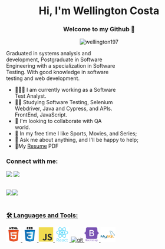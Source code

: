 <h1 align="center">Hi, I'm Wellington Costa</h1>
<h3 align="center">Welcome to my Github 👋</h3>

<p align="center"> <img src="https://komarev.com/ghpvc/?username=wellington197&label=Profile%20views&color=0e75b6&style=flat" alt="wellington197" /></p>
<img align="right" alt="GIF" src="https://github.com/abhisheknaiidu/abhisheknaiidu/raw/master/code.gif?raw=true" width="200" height="200" style="border-radius: 50%">
<p align="left">Graduated in systems analysis and development, Postgraduate in Software Engineering with a specialization in Software Testing. With good knowledge in software testing and web development.</p>

- 👨🏽‍💻 I am currently working as a Software Test Analyst.
- 👨‍💻 Studying Software Testing, Selenium Webdriver, Java and Cypress, and APIs.
FrontEnd, JavaScript.
- 👯 I'm looking to collaborate with QA world.
- 🌱 In my free time I like Sports, Movies, and Series;
- 💬 Ask me about anything, and I'll be happy to help;
- 📝My [Resume](https://1drv.ms/w/s!AkausQumNj7-gpUWPBfQMmbAemQMtw?e=uS9ymJ) PDF


<h3 align="left">Connect with me:</h3>
<p align="left">
<a href = "fco.learning@gmail.com"><img src="https://img.shields.io/badge/Gmail-D14836?style=for-the-badge&logo=gmail&logoColor=white" target="_blank"></a>
<a href="https://www.linkedin.com/in/wellington_197" target="_blank"><img src="https://img.shields.io/badge/-LinkedIn-%230077B5?style=for-the-badge&logo=linkedin&logoColor=white" target="_blank"></a>   
</br></br>
<div>
  <a href="https://github.com/wellington197"><img height="170em" src="https://github-readme-stats.vercel.app/api?username=wellington197&show_icons=true&theme=radical&include_all_commits=true&count_private=true"/><img height="170em" src="https://github-readme-stats.vercel.app/api/top-langs/?username=wellington197&layout=compact&langs_count=7&theme=radical"/>
</div>
</br>
<h3 align="left">🛠️ Languages and Tools:</h3>
<p align="left"> 

<link rel="stylesheet" href="https://cdn.jsdelivr.net/gh/devicons/devicon@v2.15.1/devicon.min.css"><link rel="stylesheet" href="https://cdn.jsdelivr.net/gh/devicons/devicon@v2.15.1/devicon.min.css">
          

<a href="https://www.w3.org/html/" target="_blank"> <img src="https://raw.githubusercontent.com/devicons/devicon/master/icons/html5/html5-original-wordmark.svg" alt="html5" width="40" height="40"/> </a>
<a href="https://www.w3schools.com/css/" target="_blank"> <img src="https://raw.githubusercontent.com/devicons/devicon/master/icons/css3/css3-original-wordmark.svg" alt="css3" width="40" height="40"/> </a> 
<a href="https://developer.mozilla.org/en-US/docs/Web/JavaScript" target="_blank"> <img src="https://raw.githubusercontent.com/devicons/devicon/master/icons/javascript/javascript-original.svg" alt="javascript" width="40" height="40"/> </a> 
 <a href="https://reactjs.org/" target="_blank"> <img src="https://raw.githubusercontent.com/devicons/devicon/master/icons/react/react-original-wordmark.svg" alt="react" width="40" height="40"/>
 <a href="https://git-scm.com/" target="_blank"> <img src="https://www.vectorlogo.zone/logos/git-scm/git-scm-icon.svg" alt="git" width="40" height="40"/> </a> 
<a href="https://getbootstrap.com" target="_blank"> <img src="https://raw.githubusercontent.com/devicons/devicon/master/icons/bootstrap/bootstrap-plain-wordmark.svg" alt="bootstrap" width="40" height="40"/> </a> 
<a href="https://www.mysql.com/" target="_blank"> <img src="https://raw.githubusercontent.com/devicons/devicon/master/icons/mysql/mysql-original-wordmark.svg" alt="mysql" width="40" height="40"/> </a>


